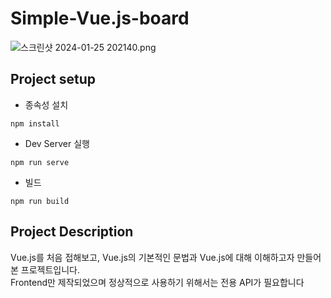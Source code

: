 # Simple-Vue.js-board
![스크린샷 2024-01-25 202140.png](..%2F..%2FPictures%2FScreenshots%2F%BD%BA%C5%A9%B8%B0%BC%A6%202024-01-25%20202140.png)

## Project setup
* 종속성 설치
```
npm install
```
* Dev Server 실행
```
npm run serve
```
* 빌드
```
npm run build
```
## Project Description
Vue.js를 처음 접해보고,
Vue.js의 기본적인 문법과 Vue.js에 대해 이해하고자 만들어본 프로젝트입니다.<br>
Frontend만 제작되었으며 정상적으로 사용하기 위해서는 전용 API가 필요합니다
